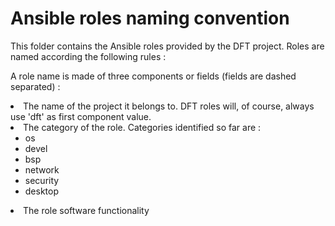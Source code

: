<h1>Ansible roles naming convention
</h1>
This folder contains the Ansible roles provided by the DFT project. Roles are named according the following rules :

A role name is made of three components or fields (fields are dashed separated) :
  <li>The name of the project it belongs to. DFT roles will, of course, always use 'dft' as first component value.
  <li>The category of the role. Categories identified so far are :
      <ul>
      <li>os</li>
      <li>devel</li>
      <li>bsp</li>
      <li>network</li>
      <li>security</li>
      <li>desktop</li>
      </ul>
</li>

  <li>The role software functionality
  </li>

